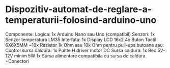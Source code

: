 # Dispozitiv-automat-de-reglare-a-temperaturii-folosind-arduino-uno

Componente:
Logica:
1x Arduino Nano sau Uno (compatibil)
Senzori:
1x Senzor temperatura LM35
Interfata:
1x Display LCD 16x2 
4x Buton Tactil 6X6X5MM
~10x Rezistor 1k Ohm sau 10k Ohm pentru pull-ups butoane
sau:
Control sursa caldura:
1x Punte H driver motor DC
Sursa caldura:
1x Bec 5V-12V  minim 5W 
1x Sursa alimentare compatibila cu sursa de caldura 
+Conectori
